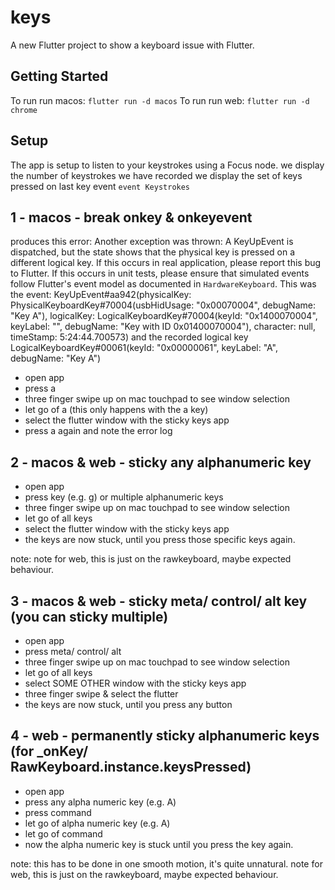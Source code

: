# keys

A new Flutter project to show a keyboard issue with Flutter.

## Getting Started

To run run macos: `flutter run -d macos`
To run run web: `flutter run -d chrome`

## Setup

The app is setup to listen to your keystrokes using a Focus node.
we display the number of keystrokes we have recorded
we display the set of keys pressed on last key event `event Keystrokes`

## 1 - macos - break onkey & onkeyevent

produces this error: 
Another exception was thrown: A KeyUpEvent is dispatched, but the state shows that the physical key is pressed on a different logical key. If this occurs
in real application, please report this bug to Flutter. If this occurs in unit tests, please ensure that simulated events follow Flutter's event model as
documented in `HardwareKeyboard`. This was the event: KeyUpEvent#aa942(physicalKey: PhysicalKeyboardKey#70004(usbHidUsage: "0x00070004", debugName: "Key
A"), logicalKey: LogicalKeyboardKey#70004(keyId: "0x1400070004", keyLabel: "", debugName: "Key with ID 0x01400070004"), character: null, timeStamp:
5:24:44.700573) and the recorded logical key LogicalKeyboardKey#00061(keyId: "0x00000061", keyLabel: "A", debugName: "Key A")

- open app
- press a
- three finger swipe up on mac touchpad to see window selection 
- let go of a (this only happens with the a key)
- select the flutter window with the sticky keys app
- press a again and note the error log

## 2 - macos & web - sticky any alphanumeric key
- open app
- press key (e.g. g) or multiple alphanumeric keys
- three finger swipe up on mac touchpad to see window selection 
- let go of all keys
- select the flutter window with the sticky keys app
- the keys are now stuck, until you press those specific keys again. 

note: note for web, this is just on the rawkeyboard, maybe expected behaviour.

## 3 - macos & web - sticky meta/ control/ alt key (you can sticky multiple)
- open app
- press meta/ control/ alt
- three finger swipe up on mac touchpad to see window selection 
- let go of all keys
- select SOME OTHER  window with the sticky keys app
- three finger swipe & select the flutter
- the keys are now stuck, until you press any button

## 4 - web - permanently sticky alphanumeric keys (for _onKey/ RawKeyboard.instance.keysPressed)
- open app 
- press any alpha numeric key (e.g. A)
- press command
- let go of alpha numeric key (e.g. A)
- let go of command 
- now the alpha numeric key is stuck until you press the key again. 

note: this has to be done in one smooth motion, it's quite unnatural.
note for web, this is just on the rawkeyboard, maybe expected behaviour.
